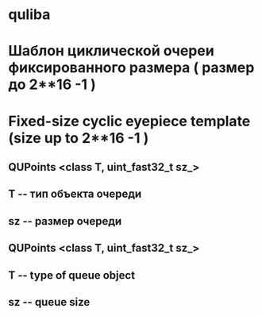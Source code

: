 # quliba
# Шаблон циклической очереи фиксированного размера ( размер до 2**16 -1 )
# Fixed-size cyclic eyepiece template (size up to 2**16 -1 )

## QUPoints <class T, uint_fast32_t sz_> 
## T -- тип объекта очереди 
## sz -- размер очереди

## QUPoints <class T, uint_fast32_t sz_> 
## T -- type of queue object 
## sz -- queue size

